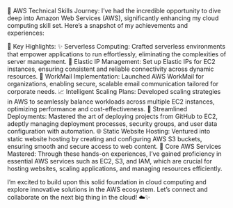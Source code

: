 🚀 AWS Technical Skills Journey:
I’ve had the incredible opportunity to dive deep into Amazon Web Services (AWS), significantly enhancing my cloud computing skill set. Here’s a snapshot of my achievements and experiences:

🌟 Key Highlights:
✨ Serverless Computing: Crafted serverless environments that empower applications to run effortlessly, eliminating the complexities of server management.
🔗 Elastic IP Management: Set up Elastic IPs for EC2 instances, ensuring consistent and reliable connectivity across dynamic resources.
📧 WorkMail Implementation: Launched AWS WorkMail for organizations, enabling secure, scalable email communication tailored for corporate needs.
📈 Intelligent Scaling Plans: Developed scaling strategies in AWS to seamlessly balance workloads across multiple EC2 instances, optimizing performance and cost-effectiveness.
🚀 Streamlined Deployments: Mastered the art of deploying projects from GitHub to EC2, adeptly managing deployment processes, security groups, and user data configuration with automation.
🌐 Static Website Hosting: Ventured into static website hosting by creating and configuring AWS S3 buckets, ensuring smooth and secure access to web content.
🔑 Core AWS Services Mastered:
Through these hands-on experiences, I’ve gained proficiency in essential AWS services such as EC2, S3, and IAM, which are crucial for hosting websites, scaling applications, and managing resources efficiently.

I’m excited to build upon this solid foundation in cloud computing and explore innovative solutions in the AWS ecosystem. Let’s connect and collaborate on the next big thing in the cloud! ☁️✨
